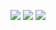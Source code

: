 
![](https://github-profile-summary-cards.vercel.app/api/cards/profile-details?username=Thiry1&theme=github_dark)
![](https://github-profile-summary-cards.vercel.app/api/cards/stats?username=Thiry1&theme=github_dark)
![](https://github-profile-summary-cards.vercel.app/api/cards/repos-per-language?username=Thiry1&theme=github_dark)
